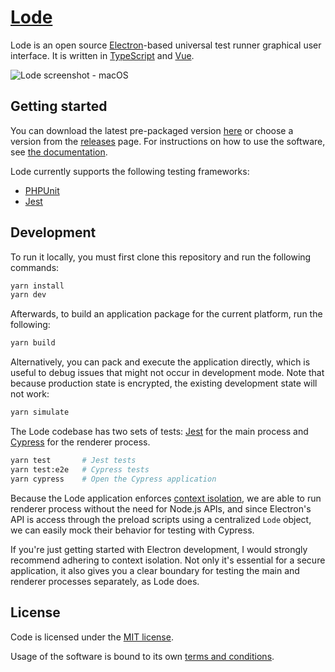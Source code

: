 # [Lode](https://lode.run)

Lode is an open source [Electron](https://electronjs.org/)-based universal test runner graphical user interface. It is written in [TypeScript](http://www.typescriptlang.org) and [Vue](https://vuejs.org/).

![Lode screenshot - macOS](https://lode.run/github-screenshot.png)

## Getting started

You can download the latest pre-packaged version [here](https://lode.run/) or choose a version from the [releases](https://github.com/lodeapp/lode/releases) page. For instructions on how to use the software, see [the documentation](https://lode.run/documentation/).

Lode currently supports the following testing frameworks:

- [PHPUnit](https://lode.run/documentation/frameworks.html#phpunit)
- [Jest](https://lode.run/documentation/frameworks.html#jest)

## Development

To run it locally, you must first clone this repository and run the following commands:

```sh
yarn install
yarn dev
```

Afterwards, to build an application package for the current platform, run the following:

```sh
yarn build
```

Alternatively, you can pack and execute the application directly, which is useful to debug issues that might not occur in development mode. Note that because production state is encrypted, the existing development state will not work:

```sh
yarn simulate
```

The Lode codebase has two sets of tests: [Jest](https://jestjs.io/) for the main process and [Cypress](https://www.cypress.io/) for the renderer process.

```sh
yarn test       # Jest tests
yarn test:e2e   # Cypress tests
yarn cypress    # Open the Cypress application
```

Because the Lode application enforces [context isolation](https://www.electronjs.org/docs/tutorial/context-isolation#context-isolation), we are able to run renderer process without the need for Node.js APIs, and since Electron's API is access through the preload scripts using a centralized `Lode` object, we can easily mock their behavior for testing with Cypress.

If you're just getting started with Electron development, I would strongly recommend adhering to context isolation. Not only it's essential for a secure application, it also gives you a clear boundary for testing the main and renderer processes separately, as Lode does.

## License

Code is licensed under the [MIT license](LICENSE).

Usage of the software is bound to its own [terms and conditions](https://lode.run/terms/).
